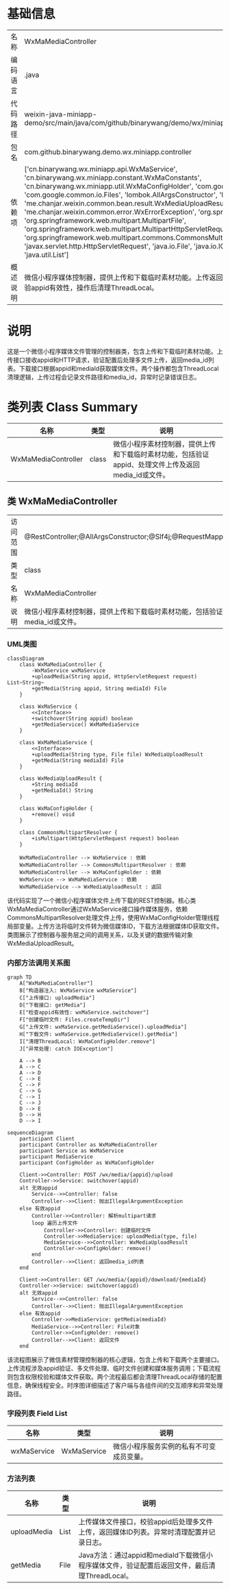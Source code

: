 # 基础信息

|      |      |
|------|------|
| 名称 | WxMaMediaController |
| 编码语言 | .java |
| 代码路径 | weixin-java-miniapp-demo/src/main/java/com/github/binarywang/demo/wx/miniapp/controller/WxMaMediaController.java |
| 包名 | com.github.binarywang.demo.wx.miniapp.controller |
| 依赖项 | ['cn.binarywang.wx.miniapp.api.WxMaService', 'cn.binarywang.wx.miniapp.constant.WxMaConstants', 'cn.binarywang.wx.miniapp.util.WxMaConfigHolder', 'com.google.common.collect.Lists', 'com.google.common.io.Files', 'lombok.AllArgsConstructor', 'lombok.extern.slf4j.Slf4j', 'me.chanjar.weixin.common.bean.result.WxMediaUploadResult', 'me.chanjar.weixin.common.error.WxErrorException', 'org.springframework.web.bind.annotation', 'org.springframework.web.multipart.MultipartFile', 'org.springframework.web.multipart.MultipartHttpServletRequest', 'org.springframework.web.multipart.commons.CommonsMultipartResolver', 'javax.servlet.http.HttpServletRequest', 'java.io.File', 'java.io.IOException', 'java.util.Iterator', 'java.util.List'] |
| 概述说明 | 微信小程序媒体控制器，提供上传和下载临时素材功能。上传返回media_id列表，下载返回媒体文件。需校验appid有效性，操作后清理ThreadLocal。 |

# 说明

这是一个微信小程序媒体文件管理的控制器类，包含上传和下载临时素材功能。上传接口接收appid和HTTP请求，验证配置后处理多文件上传，返回media_id列表。下载接口根据appid和mediaId获取媒体文件。两个操作都包含ThreadLocal清理逻辑，上传过程会记录文件路径和media_id，异常时记录错误日志。

# 类列表 Class Summary

| 名称   | 类型  | 说明 |
|-------|------|-------------|
| WxMaMediaController | class | 微信小程序素材控制器，提供上传和下载临时素材功能，包括验证appid、处理文件上传及返回media_id或文件。 |



## 类 WxMaMediaController

|      |      |
|------|------|
| 访问范围 | @RestController;@AllArgsConstructor;@Slf4j;@RequestMapping("/wx/media/{appid}");public |
| 类型 | class |
| 名称 | WxMaMediaController |
| 说明 | 微信小程序素材控制器，提供上传和下载临时素材功能，包括验证appid、处理文件上传及返回media_id或文件。 |


### UML类图

```mermaid
classDiagram
    class WxMaMediaController {
        -WxMaService wxMaService
        +uploadMedia(String appid, HttpServletRequest request) List~String~
        +getMedia(String appid, String mediaId) File
    }

    class WxMaService {
        <<Interface>>
        +switchover(String appid) boolean
        +getMediaService() WxMaMediaService
    }

    class WxMaMediaService {
        <<Interface>>
        +uploadMedia(String type, File file) WxMediaUploadResult
        +getMedia(String mediaId) File
    }

    class WxMediaUploadResult {
        +String mediaId
        +getMediaId() String
    }

    class WxMaConfigHolder {
        +remove() void
    }

    class CommonsMultipartResolver {
        +isMultipart(HttpServletRequest request) boolean
    }

    WxMaMediaController --> WxMaService : 依赖
    WxMaMediaController --> CommonsMultipartResolver : 依赖
    WxMaMediaController --> WxMaConfigHolder : 依赖
    WxMaService --> WxMaMediaService : 依赖
    WxMaMediaService --> WxMediaUploadResult : 返回
```

该代码实现了一个微信小程序媒体文件上传下载的REST控制器。核心类WxMaMediaController通过WxMaService接口操作媒体服务，依赖CommonsMultipartResolver处理文件上传，使用WxMaConfigHolder管理线程局部变量。上传方法将临时文件转为微信媒体ID，下载方法根据媒体ID获取文件。类图展示了控制器与服务层之间的调用关系，以及关键的数据传输对象WxMediaUploadResult。


### 内部方法调用关系图

```mermaid
graph TD
    A["WxMaMediaController"]
    B["构造器注入: WxMaService wxMaService"]
    C["上传接口: uploadMedia"]
    D["下载接口: getMedia"]
    E["检查appid有效性: wxMaService.switchover"]
    F["创建临时文件: Files.createTempDir"]
    G["上传文件: wxMaService.getMediaService().uploadMedia"]
    H["下载文件: wxMaService.getMediaService().getMedia"]
    I["清理ThreadLocal: WxMaConfigHolder.remove"]
    J["异常处理: catch IOException"]

    A --> B
    A --> C
    A --> D
    C --> E
    C --> F
    C --> G
    C --> I
    C --> J
    D --> E
    D --> H
    D --> I
```

```mermaid
sequenceDiagram
    participant Client
    participant Controller as WxMaMediaController
    participant Service as WxMaService
    participant MediaService
    participant ConfigHolder as WxMaConfigHolder

    Client->>Controller: POST /wx/media/{appid}/upload
    Controller->>Service: switchover(appid)
    alt 无效appid
        Service-->>Controller: false
        Controller-->>Client: 抛出IllegalArgumentException
    else 有效appid
        Controller->>Controller: 解析multipart请求
        loop 遍历上传文件
            Controller->>Controller: 创建临时文件
            Controller->>MediaService: uploadMedia(type, file)
            MediaService-->>Controller: WxMediaUploadResult
            Controller->>ConfigHolder: remove()
        end
        Controller-->>Client: 返回media_id列表
    end

    Client->>Controller: GET /wx/media/{appid}/download/{mediaId}
    Controller->>Service: switchover(appid)
    alt 无效appid
        Service-->>Controller: false
        Controller-->>Client: 抛出IllegalArgumentException
    else 有效appid
        Controller->>MediaService: getMedia(mediaId)
        MediaService-->>Controller: File对象
        Controller->>ConfigHolder: remove()
        Controller-->>Client: 返回文件
    end
```

该流程图展示了微信素材管理控制器的核心逻辑，包含上传和下载两个主要接口。上传流程涉及appid验证、多文件处理、临时文件创建和媒体服务调用；下载流程则包含权限校验和媒体文件获取。两个流程最后都会清理ThreadLocal存储的配置信息，确保线程安全。时序图详细描述了客户端与各组件间的交互顺序和异常处理路径。

### 字段列表 Field List

| 名称  | 类型  | 说明 |
|-------|-------|------|
| wxMaService | WxMaService | 微信小程序服务实例的私有不可变成员变量。 |

### 方法列表

| 名称  | 类型  | 说明 |
|-------|-------|------|
| uploadMedia | List<String> | 上传媒体文件接口，校验appid后处理多文件上传，返回媒体ID列表。异常时清理配置并记录日志。 |
| getMedia | File | Java方法：通过appid和mediaId下载微信小程序媒体文件，验证配置后返回文件，最后清理ThreadLocal。 |




